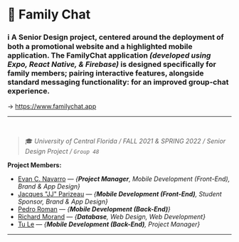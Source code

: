 # :speech_balloon: Family Chat

### :information_source: A Senior Design project, centered around the deployment of both a promotional website and a highlighted mobile application. The FamilyChat application _(developed using Expo, React Native, & Firebase)_ is designed specifically for family members; pairing interactive features, alongside standard messaging functionality: for an improved group-chat experience.

→  https://www.familychat.app

<hr>
<br>

> :mortar_board: _University of Central Florida / FALL 2021 & SPRING 2022 / Senior Design Project / `Group 48`_

**Project Members:**
- [Evan C. Navarro](https://www.linkedin.com/in/EvanCNavarro/) — _{**Project Manager**, Mobile Development (Front-End), Brand & App Design}_
- [Jacques "JJ" Parizeau](https://www.linkedin.com/in/jjparizeau/) — _{**Mobile Development (Front-End)**, Student Sponsor, Brand & App Design}_
- [Pedro Roman](https://www.linkedin.com/in/pedro-roman-profile/) — _{**Mobile Development (Back-End)**}_
- [Richard Morand](https://www.linkedin.com/in/richard-m-7a5235208/) — _{**Database**, Web Design, Web Development}_
- [Tu Le](https://www.linkedin.com/in/connect-tu-le/) — _{**Mobile Development (Back-End)**, Project Manager}_

<hr>
<br>

